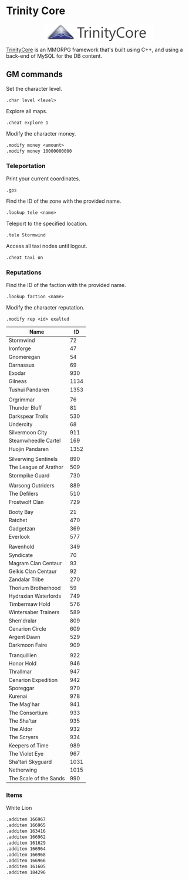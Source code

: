 # Trinity Core

<p align="center"><img align="center" src="assets/trinitycore.png"></p>

[TrinityCore](https://www.trinitycore.org/) is an MMORPG framework that's built using C++, and using a back-end of MySQL for the DB content.

## GM commands

Set the character level.
```
.char level <level>
```

Explore all maps.
```
.cheat explore 1
```

Modify the character money.
```
.modify money <amount>
.modify money 10000000000
```

### Teleportation

Print your current coordinates.
```
.gps
```

Find the ID of the zone with the provided name.
```
.lookup tele <name>
```

Teleport to the specified location.
```
.tele Stormwind
```

Access all taxi nodes until logout.
```
.cheat taxi on
```

### Reputations

Find the ID of the faction with the provided name.
```
.lookup faction <name>
```

Modify the character reputation.
```
.modify rep <id> exalted
```

| Name | ID |
| - | - |
| Stormwind | 72 |
| Ironforge | 47 |
| Gnomeregan | 54 |
| Darnassus | 69 |
| Exodar | 930 |
| Gilneas | 1134 |
| Tushui Pandaren | 1353 |
| | |
| Orgrimmar | 76 |
| Thunder Bluff | 81 |
| Darkspear Trolls | 530 |
| Undercity | 68 |
| Silvermoon City | 911 |
| Steamwheedle Cartel | 169 |
| Huojin Pandaren | 1352 |
| | |
| Silverwing Sentinels | 890 |
| The League of Arathor | 509 |
| Stormpike Guard | 730 |
| | |
| Warsong Outriders | 889 |
| The Defilers | 510 |
| Frostwolf Clan | 729 |
| | |
| Booty Bay | 21 |
| Ratchet | 470 |
| Gadgetzan | 369 |
| Everlook | 577 |
| | |
| Ravenhold | 349 |
| Syndicate | 70 |
| Magram Clan Centaur | 93 |
| Gelkis Clan Centaur | 92 |
| Zandalar Tribe | 270 |
| Thorium Brotherhood | 59 |
| Hydraxian Waterlords | 749 |
| Timbermaw Hold | 576 |
| Wintersaber Trainers | 589 |
| Shen'dralar | 809 |
| Cenarion Circle | 609 |
| Argent Dawn | 529 |
| Darkmoon Faire | 909 |
| | |
| Tranquillien | 922 |
| Honor Hold | 946 |
| Thrallmar | 947 |
| Cenarion Expedition | 942 |
| Sporeggar | 970 |
| Kurenai | 978 |
| The Mag'har | 941 |
| The Consortium | 933 |
| The Sha'tar | 935 |
| The Aldor | 932 |
| The Scryers | 934 |
| Keepers of Time | 989 |
| The Violet Eye | 967 |
| Sha'tari Skyguard | 1031 |
| Netherwing | 1015 |
| The Scale of the Sands | 990 |

### Items

White Lion
```
.additem 166967
.additem 166965
.additem 163416
.additem 166962
.additem 161629
.additem 166964
.additem 166968
.additem 166966
.additem 161605
.additem 184296
```
